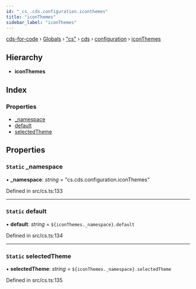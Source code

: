 ```yaml
---
id: "_cs_.cds.configuration.iconthemes"
title: "iconThemes"
sidebar_label: "iconThemes"
---
```


[cds-for-code](../index.md) › [Globals](../globals.md) › ["cs"](../modules/_cs_.md) › [cds](../modules/_cs_.cds.md) › [configuration](../modules/_cs_.cds.configuration.md) › [iconThemes](_cs_.cds.configuration.iconthemes.md)

## Hierarchy

* **iconThemes**

## Index

### Properties

* [_namespace](_cs_.cds.configuration.iconthemes.md#static-_namespace)
* [default](_cs_.cds.configuration.iconthemes.md#static-default)
* [selectedTheme](_cs_.cds.configuration.iconthemes.md#static-selectedtheme)

## Properties

### `Static` _namespace

▪ **_namespace**: *string* = "cs.cds.configuration.iconThemes"

Defined in src/cs.ts:133

___

### `Static` default

▪ **default**: *string* = `${iconThemes._namespace}.default`

Defined in src/cs.ts:134

___

### `Static` selectedTheme

▪ **selectedTheme**: *string* = `${iconThemes._namespace}.selectedTheme`

Defined in src/cs.ts:135
